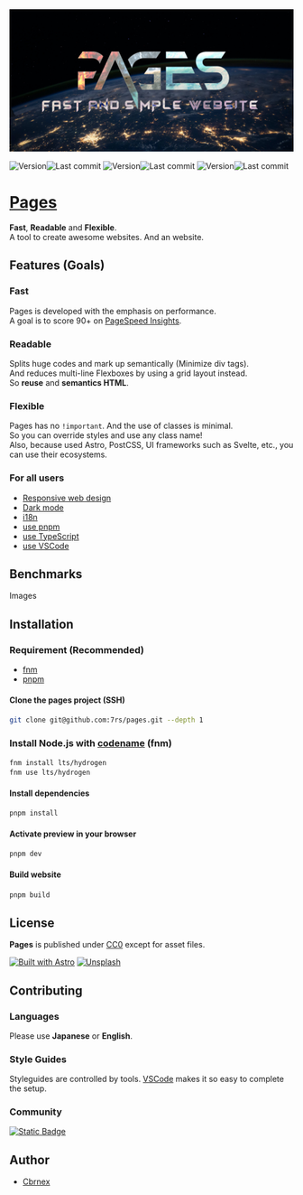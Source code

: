 [main-version]: https://img.shields.io/github/package-json/v/7rs/pages/main?style=flat-square&label=main&labelColor=000&color=blue
[main-modified]: https://flat.badgen.net/github/last-commit/7rs/pages/main?label&color=purple
[pre-version]: https://img.shields.io/github/package-json/v/7rs/pages/pre?style=flat-square&label=pre&labelColor=000&color=blue
[pre-modified]: https://flat.badgen.net/github/last-commit/7rs/pages/pre?label&color=purple
[dev-version]: https://img.shields.io/github/package-json/v/7rs/pages/dev?style=flat-square&label=dev&labelColor=000&color=blue
[dev-modified]: https://flat.badgen.net/github/last-commit/7rs/pages/dev?label&color=purple

[vscode]: https://code.visualstudio.com/  

<picture>
  <source srcset=".github/assets/banner.avif" />
  <source srcset=".github/assets/banner.webp" />
  <img src=".github/assets/banner.jpg" alt="banner" />
</picture>

![Version][main-version]![Last commit][main-modified]
![Version][pre-version]![Last commit][pre-modified]
![Version][dev-version]![Last commit][dev-modified]  

# [Pages](https://7rs.dev/)  

  **Fast**, **Readable** and **Flexible**.  
  A tool to create awesome websites. And an website.  

[pagespeed-insights]: https://pagespeed.web.dev/

## Features (Goals)  

### Fast  

Pages is developed with the emphasis on performance.  
A goal is to score 90+ on [PageSpeed Insights][pagespeed-insights].  

### Readable  

Splits huge codes and mark up semantically (Minimize div tags).  
And reduces multi-line Flexboxes by using a grid layout instead.  
So **reuse** and **semantics HTML**.  

### Flexible  

Pages has no `!important`.  And the use of classes is minimal.  
So you can override styles and use any class name!  
Also, because used Astro, PostCSS, UI frameworks such as Svelte, etc., you can use their ecosystems.  

### For all users  

- [Responsive web design](https://developer.mozilla.org/docs/Learn/CSS/CSS_layout/Responsive_Design)
- [Dark mode](https://en.wikipedia.org/wiki/Light-on-dark_color_scheme)
- [i18n](https://en.wikipedia.org/wiki/Internationalization_and_localization)
- [use pnpm](https://pnpm.io/motivation)
- [use TypeScript](https://www.typescriptlang.org/)
- [use VSCode](https://code.visualstudio.com/)

## Benchmarks  

  Images

## Installation  

### Requirement (Recommended)  

- [fnm](https://github.com/Schniz/fnm)
- [pnpm](https://pnpm.io/)

#### Clone the pages project (SSH)  

  ```sh
  git clone git@github.com:7rs/pages.git --depth 1
  ```  

### Install Node.js with [codename]((https://nodejs.org/en/about/previous-releases)) (fnm)  

  ```sh
  fnm install lts/hydrogen
  fnm use lts/hydrogen
  ```

#### Install dependencies  

  ```sh
  pnpm install
  ```  

#### Activate preview in your browser  

  ```sh
  pnpm dev  
  ```  

#### Build website  

  ```sh
  pnpm build
  ```  

[unsplash-badge]: https://img.shields.io/badge/Unsplash-black?style=for-the-badge&logo=unsplash
[unsplash-license]: https://unsplash.com/license
[cc0]: https://creativecommons.org/publicdomain/zero/1.0/

## License  

  **Pages** is published under [CC0][cc0] except for asset files.  

[![Built with Astro](https://astro.badg.es/v2/built-with-astro/large.svg)](https://astro.build/)  [![Unsplash][unsplash-badge]][unsplash-license]

## Contributing  

### Languages  

  Please use **Japanese** or **English**.  

### Style Guides  

  Styleguides are controlled by tools. [VSCode][vscode] makes it so easy to complete the setup.  

### Community  

  [![Static Badge](https://img.shields.io/badge/Discord-5865F2?style=for-the-badge&logo=discord&logoColor=white)](https://7rs.dev/d)

## Author  

- [Cbrnex](https://github.com/7rs)  
